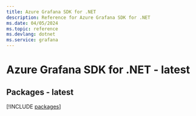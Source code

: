 ```yaml
---
title: Azure Grafana SDK for .NET
description: Reference for Azure Grafana SDK for .NET
ms.date: 04/05/2024
ms.topic: reference
ms.devlang: dotnet
ms.service: grafana
---
```

# Azure Grafana SDK for .NET - latest
## Packages - latest
[!INCLUDE [packages](grafana-index.md)]